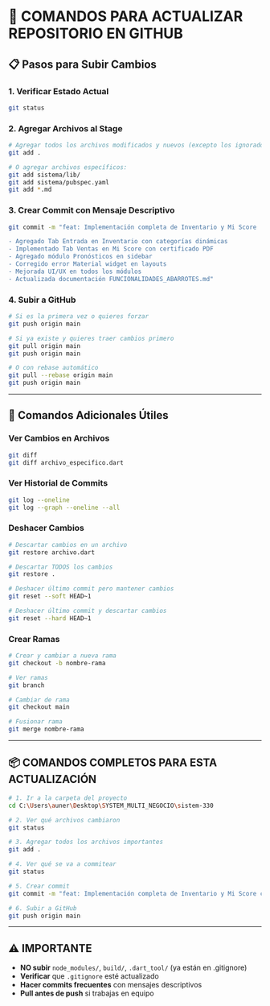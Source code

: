 # 🚀 COMANDOS PARA ACTUALIZAR REPOSITORIO EN GITHUB

## 📋 Pasos para Subir Cambios

### 1. Verificar Estado Actual
```bash
git status
```

### 2. Agregar Archivos al Stage
```bash
# Agregar todos los archivos modificados y nuevos (excepto los ignorados)
git add .

# O agregar archivos específicos:
git add sistema/lib/
git add sistema/pubspec.yaml
git add *.md
```

### 3. Crear Commit con Mensaje Descriptivo
```bash
git commit -m "feat: Implementación completa de Inventario y Mi Score

- Agregado Tab Entrada en Inventario con categorías dinámicas
- Implementado Tab Ventas en Mi Score con certificado PDF
- Agregado módulo Pronósticos en sidebar
- Corregido error Material widget en layouts
- Mejorada UI/UX en todos los módulos
- Actualizada documentación FUNCIONALIDADES_ABARROTES.md"
```

### 4. Subir a GitHub
```bash
# Si es la primera vez o quieres forzar
git push origin main

# Si ya existe y quieres traer cambios primero
git pull origin main
git push origin main

# O con rebase automático
git pull --rebase origin main
git push origin main
```

---

## 🔧 Comandos Adicionales Útiles

### Ver Cambios en Archivos
```bash
git diff
git diff archivo_especifico.dart
```

### Ver Historial de Commits
```bash
git log --oneline
git log --graph --oneline --all
```

### Deshacer Cambios
```bash
# Descartar cambios en un archivo
git restore archivo.dart

# Descartar TODOS los cambios
git restore .

# Deshacer último commit pero mantener cambios
git reset --soft HEAD~1

# Deshacer último commit y descartar cambios
git reset --hard HEAD~1
```

### Crear Ramas
```bash
# Crear y cambiar a nueva rama
git checkout -b nombre-rama

# Ver ramas
git branch

# Cambiar de rama
git checkout main

# Fusionar rama
git merge nombre-rama
```

---

## 📦 COMANDOS COMPLETOS PARA ESTA ACTUALIZACIÓN

```bash
# 1. Ir a la carpeta del proyecto
cd C:\Users\auner\Desktop\SYSTEM_MULTI_NEGOCIO\sistem-330

# 2. Ver qué archivos cambiaron
git status

# 3. Agregar todos los archivos importantes
git add .

# 4. Ver qué se va a commitear
git status

# 5. Crear commit
git commit -m "feat: Implementación completa de Inventario y Mi Score con certificados PDF"

# 6. Subir a GitHub
git push origin main
```

---

## ⚠️ IMPORTANTE

- **NO subir** `node_modules/`, `build/`, `.dart_tool/` (ya están en .gitignore)
- **Verificar** que `.gitignore` esté actualizado
- **Hacer commits frecuentes** con mensajes descriptivos
- **Pull antes de push** si trabajas en equipo


